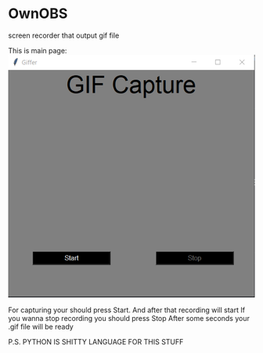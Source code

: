 # OwnOBS
screen recorder that output gif file


This is main page:
![Иллюстрация к проекту](https://github.com/ledza228/OwnOBS/blob/main/Test/image.png)

For capturing your should press Start. And after that recording will start
If you wanna stop recording you should press Stop
After some seconds your .gif file will be ready

P.S. PYTHON IS SHITTY LANGUAGE FOR THIS STUFF
